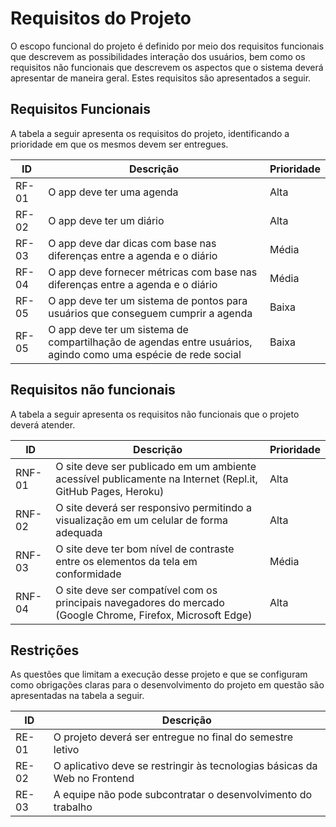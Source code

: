 # Requisitos do Projeto
O escopo funcional do projeto é definido por meio dos requisitos funcionais que descrevem as possibilidades interação dos usuários, bem como os requisitos não funcionais que descrevem os aspectos que o sistema deverá apresentar de maneira geral. Estes requisitos são apresentados a seguir.
## Requisitos Funcionais
A tabela a seguir apresenta os requisitos do projeto, identificando a prioridade em que os mesmos devem ser entregues.

| ID | Descrição | Prioridade |
|-|-|-|
| RF-01 | O app deve ter uma agenda  | Alta |
| RF-02 | O app deve ter um diário | Alta |
| RF-03 | O app deve dar dicas com base nas diferenças entre a agenda e o diário | Média |
| RF-04 | O app deve fornecer métricas com base nas diferenças entre a agenda e o diário | Média |
| RF-05 | O app deve ter um sistema de pontos para usuários que conseguem cumprir a agenda | Baixa |
| RF-05 | O app deve ter um sistema de compartilhação de agendas entre usuários, agindo como uma espécie de rede social | Baixa |

## Requisitos não funcionais
A tabela a seguir apresenta os requisitos não funcionais que o projeto deverá atender.

| ID | Descrição | Prioridade |
|-|-|-|
| RNF-01 | O site deve ser publicado em um ambiente acessível publicamente na Internet (Repl.it, GitHub Pages, Heroku)  | Alta |
| RNF-02 | O site deverá ser responsivo permitindo a visualização em um celular de forma adequada | Alta |
| RNF-03 | O site deve ter bom nível de contraste entre os elementos da tela em conformidade | Média |
| RNF-04 | O site deve ser compatível com os principais navegadores do mercado (Google Chrome, Firefox, Microsoft Edge) | Alta |

## Restrições
As questões que limitam a execução desse projeto e que se configuram como obrigações claras para o desenvolvimento do projeto em questão são apresentadas na tabela a seguir.

| ID | Descrição |
|-|-|
| RE-01 | O projeto deverá ser entregue no final do semestre letivo |
| RE-02 | O aplicativo deve se restringir às tecnologias básicas da Web no Frontend |
| RE-03 | A equipe não pode subcontratar o desenvolvimento do trabalho |
